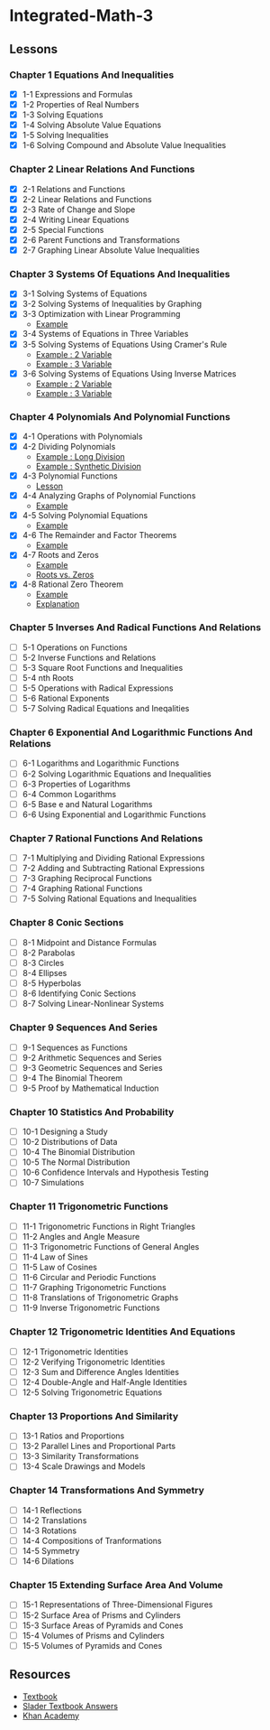 # Integrated-Math-3

## Lessons
### Chapter 1 Equations And Inequalities
- [x] 1-1 Expressions and Formulas
- [x] 1-2 Properties of Real Numbers
- [x] 1-3 Solving Equations
- [x] 1-4 Solving Absolute Value Equations
- [x] 1-5 Solving Inequalities
- [x] 1-6 Solving Compound and Absolute Value Inequalities
### Chapter 2 Linear Relations And Functions
- [x] 2-1 Relations and Functions
- [x] 2-2 Linear Relations and Functions
- [x] 2-3 Rate of Change and Slope
- [x] 2-4 Writing Linear Equations
- [x] 2-5 Special Functions
- [x] 2-6 Parent Functions and Transformations
- [x] 2-7 Graphing Linear Absolute Value Inequalities
### Chapter 3 Systems Of Equations And Inequalities
- [x] 3-1 Solving Systems of Equations
- [x] 3-2 Solving Systems of Inequalities by Graphing
- [x] 3-3 Optimization with Linear Programming
  - [Example](https://www.youtube.com/watch?v=lBc9mtDqRoY)
- [x] 3-4 Systems of Equations in Three Variables
- [x] 3-5 Solving Systems of Equations Using Cramer's Rule
  - [Example : 2 Variable](https://www.youtube.com/watch?v=gqkBaonNSjI)
  - [Example : 3 Variable](https://www.youtube.com/watch?v=TtxVGMWXMSE)
- [x] 3-6 Solving Systems of Equations Using Inverse Matrices
  - [Example : 2 Variable](https://www.youtube.com/watch?v=Gkx5V3YMogs)
  - [Example : 3 Variable](https://www.youtube.com/watch?v=hu6B1d3vvqU)
### Chapter 4 Polynomials And Polynomial Functions
- [x] 4-1 Operations with Polynomials
- [x] 4-2 Dividing Polynomials
  - [Example : Long Division](https://www.youtube.com/watch?v=TA8CUM6IY3E)
  - [Example : Synthetic Division](https://www.khanacademy.org/math/algebra-home/alg-polynomials/alg-synthetic-division-of-polynomials/v/synthetic-division)
- [x] 4-3 Polynomial Functions
  - [Lesson](http://www.mathcentre.ac.uk/resources/uploaded/mc-ty-polynomial-2009-1.pdf)
- [x] 4-4 Analyzing Graphs of Polynomial Functions
  - [Example](https://www.youtube.com/watch?v=07ePPyjFdtQ)
- [x] 4-5 Solving Polynomial Equations
  - [Example](https://www.youtube.com/watch?v=0oF09ATZyvE)
- [x] 4-6 The Remainder and Factor Theorems
  - [Example](https://www.youtube.com/watch?v=_IPqCaspZOs)
- [x] 4-7 Roots and Zeros
  - [Example](https://www.youtube.com/watch?v=3Z2BGDpHYRY)
  - [Roots vs. Zeros](https://math.stackexchange.com/questions/82643/root-or-zero-which-to-use-when)
- [x] 4-8 Rational Zero Theorem
  - [Example](https://www.youtube.com/watch?v=YMyv9-9VXw4)
  - [Explanation](https://www.youtube.com/watch?v=jERVeo3Dtkw)
### Chapter 5 Inverses And Radical Functions And Relations
- [ ] 5-1 Operations on Functions
- [ ] 5-2 Inverse Functions and Relations
- [ ] 5-3 Square Root Functions and Inequalities
- [ ] 5-4 nth Roots
- [ ] 5-5 Operations with Radical Expressions
- [ ] 5-6 Rational Exponents
- [ ] 5-7 Solving Radical Equations and Ineqalities
### Chapter 6 Exponential And Logarithmic Functions And Relations
- [ ] 6-1 Logarithms and Logarithmic Functions
- [ ] 6-2 Solving Logarithmic Equations and Inequalities
- [ ] 6-3 Properties of Logarithms
- [ ] 6-4 Common Logarithms
- [ ] 6-5 Base e and Natural Logarithms
- [ ] 6-6 Using Exponential and Logarithmic Functions
### Chapter 7 Rational Functions And Relations
- [ ] 7-1 Multiplying and Dividing Rational Expressions
- [ ] 7-2 Adding and Subtracting Rational Expressions
- [ ] 7-3 Graphing Reciprocal Functions
- [ ] 7-4 Graphing Rational Functions
- [ ] 7-5 Solving Rational Equations and Inequalities
### Chapter 8 Conic Sections
- [ ] 8-1 Midpoint and Distance Formulas
- [ ] 8-2 Parabolas
- [ ] 8-3 Circles
- [ ] 8-4 Ellipses
- [ ] 8-5 Hyperbolas
- [ ] 8-6 Identifying Conic Sections
- [ ] 8-7 Solving Linear-Nonlinear Systems
### Chapter 9 Sequences And Series
- [ ] 9-1 Sequences as Functions
- [ ] 9-2 Arithmetic Sequences and Series
- [ ] 9-3 Geometric Sequences and Series
- [ ] 9-4 The Binomial Theorem
- [ ] 9-5 Proof by Mathematical Induction
### Chapter 10 Statistics And Probability
- [ ] 10-1 Designing a Study
- [ ] 10-2 Distributions of Data
- [ ] 10-4 The Binomial Distribution
- [ ] 10-5 The Normal Distribution
- [ ] 10-6 Confidence Intervals and Hypothesis Testing
- [ ] 10-7 Simulations
### Chapter 11 Trigonometric Functions
- [ ] 11-1 Trigonometric Functions in Right Triangles 
- [ ] 11-2 Angles and Angle Measure
- [ ] 11-3 Trigonometric Functions of General Angles
- [ ] 11-4 Law of Sines
- [ ] 11-5 Law of Cosines
- [ ] 11-6 Circular and Periodic Functions
- [ ] 11-7 Graphing Trigonometric Functions
- [ ] 11-8 Translations of Trigonometric Graphs
- [ ] 11-9 Inverse Trigonometric Functions
### Chapter 12 Trigonometric Identities And Equations
- [ ] 12-1 Trigonometric Identities
- [ ] 12-2 Verifying Trigonometric Identities
- [ ] 12-3 Sum and Difference Angles Identities
- [ ] 12-4 Double-Angle and Half-Angle Identities
- [ ] 12-5 Solving Trigonometric Equations
### Chapter 13 Proportions And Similarity
- [ ] 13-1 Ratios and Proportions
- [ ] 13-2 Parallel Lines and Proportional Parts
- [ ] 13-3 Similarity Transformations
- [ ] 13-4 Scale Drawings and Models
### Chapter 14 Transformations And Symmetry
- [ ] 14-1 Reflections
- [ ] 14-2 Translations
- [ ] 14-3 Rotations
- [ ] 14-4 Compositions of Tranformations
- [ ] 14-5 Symmetry
- [ ] 14-6 Dilations
### Chapter 15 Extending Surface Area And Volume
- [ ] 15-1 Representations of Three-Dimensional Figures
- [ ] 15-2 Surface Area of Prisms and Cylinders
- [ ] 15-3 Surface Areas of Pyramids and Cones
- [ ] 15-4 Volumes of Prisms and Cylinders
- [ ] 15-5 Volumes of Pyramids and Cones

## Resources
- [Textbook](https://www.amazon.com/Integrated-Math-Course-3-Student/dp/0076638529/)
- [Slader Textbook Answers](https://www.slader.com/textbook/9780076638529-integrated-math-3/)
- [Khan Academy](khanacademy.org)
